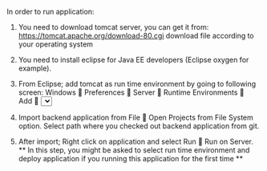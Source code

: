 In order to run application:
1. You need to download tomcat server, you can get it from:
https://tomcat.apache.org/download-80.cgi 
download file according to your operating system

2. You need to install eclipse for Java EE developers (Eclipse oxygen for example).

3. From Eclipse; add tomcat as run time environment by going to following screen:
Windows  Preferences  Server  Runtime Environments  Add  <select path where you extracted tomcat >

4. Import backend application from File  Open Projects from File System option. Select path where you checked out backend application from git.

5. After import; Right click on application and select Run  Run on Server.
**
In this step, you might be asked to select run time environment and deploy application if you running this application for the first time
**
